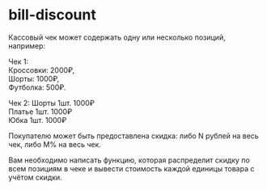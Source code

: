 # bill-discount

Кассовый чек может содержать одну или несколько позиций, например:

Чек 1:<br>
Кроссовки: 2000₽,<br>
Шорты: 1000₽,<br>
Футболка: 500₽. <br>

Чек 2:
Шорты 1шт. 1000₽ <br>
Платье 1шт. 1000₽ <br>
Юбка 1шт. 1000₽ <br>

Покупателю может быть предоставлена скидка: либо N рублей на весь чек, либо M% на весь чек.

Вам необходимо написать функцию, которая распределит скидку по всем позициям в чеке и вывести стоимость каждой единицы товара с учётом скидки.

